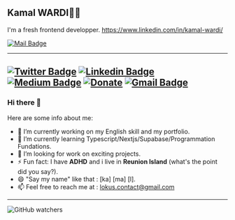 ## Kamal WARDI👨‍💻
I'm a fresh frontend developper.
https://www.linkedin.com/in/kamal-wardi/

[![Mail Badge](https://img.shields.io/badge/-Gmail%&%contact-c0392b?style=flat&labelColor=c0392b&logo=gmail&logoColor=white)](mailto:lokus.contact@gmail.com)

---

[![Twitter Badge](https://img.shields.io/badge/-@WARDI-Kamal-1ca0f1?style=flat-square&labelColor=1ca0f1&logo=twitter&logoColor=white&link=https://twitter.com/sakshamtaneja00)](https://twitter.com/MozaiK_K) 
[![Linkedin Badge](https://img.shields.io/badge/-sakshamtaneja-blue?style=flat-square&logo=Linkedin&logoColor=white&link=https://www.linkedin.com/in/tanejasaksham/)](https://www.linkedin.com/in/tanejasaksham/) 
[![Medium Badge](https://img.shields.io/badge/-@sakshamtaneja-03a57a?style=flat-square&labelColor=000000&logo=Medium&link=https://medium.com/@sakshamtaneja/)](https://medium.com/@sakshamtaneja/)
[![Donate](https://img.shields.io/badge/Support-%24-blue)](https://www.paypal.me/sakshamtaneja) 
[![Gmail Badge](https://img.shields.io/badge/-lokus.contact@gmail.com-c14438?style=flat-square&logo=Gmail&logoColor=white&link=mailto:sakshamtaneja7861@gmail.com)](mailto:sakshamtaneja7861@gmail.com)
---

### Hi there 👋
Here are some info about me:

- 🔭 I’m currently working on my English skill and my portfolio.
- 🌱 I’m currently learning Typescript/Nextjs/Supabase/Programmation Fundations.
- 🤔 I’m looking for work on exciting projects.
- ⚡ Fun fact: I have **ADHD** and i live in **Reunion Island** (what's the point did you say?).
- 😄 "Say my name" like that : [ka] [ma] [l].
- 📫 Feel free to reach me at : lokus.contact@gmail.com
---
![GitHub watchers](https://img.shields.io/github/watchers/WARDI-Kamal/WARDI-Kamal?style=flat-square)

<!--
**WARDI-Kamal/WARDI-Kamal** is a ✨ _special_ ✨ repository because its `README.md` (this file) appears on your GitHub profile.
-->
